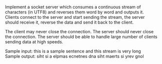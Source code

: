 Implement a socket server which consumes a continuous stream of characters (in UTF8) and reverses them word by word and 
outputs it. Clients connect to the server and start sending the stream, the server should receive it, 
reverse the data and send it back to the client.  
  
The client may never close the connection. The server should never close the connection. The server should be able to 
handle large number of clients sending data at high speeds.  
  
Sample input: this is a sample sentence and this stream is very long  
Sample output: siht si a elpmas ecnetnes dna siht maerts si yrev gnol
